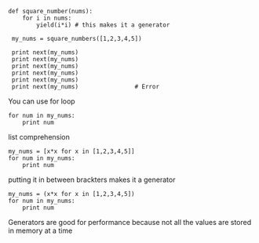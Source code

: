 ```
def square_number(nums):
    for i in nums:
        yield(i*i) # this makes it a generator
        
 my_nums = square_numbers([1,2,3,4,5])
 
 print next(my_nums)
 print next(my_nums)
 print next(my_nums)
 print next(my_nums)
 print next(my_nums)
 print next(my_nums)                # Error 
```
You can use for loop
```
for num in my_nums:
    print num
```
list comprehension
```
my_nums = [x*x for x in [1,2,3,4,5]]
for num in my_nums:
    print num
```
putting it in between brackters makes it a generator
```
my_nums = (x*x for x in [1,2,3,4,5])
for num in my_nums:
    print num
```
Generators are good for performance because not all the values are stored in memory at a time
